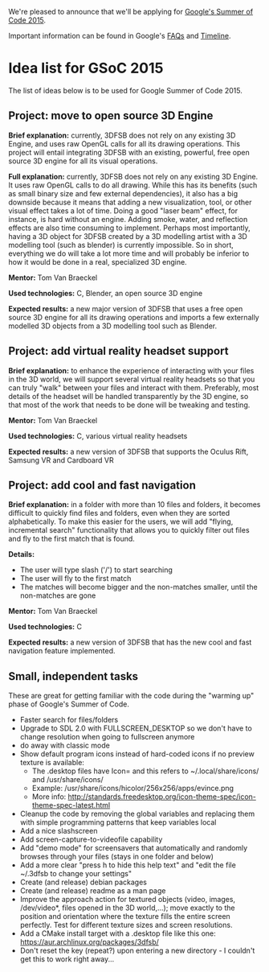 We're pleased to announce that we'll be applying for [Google's Summer of Code 2015](http://www.google-melange.com/gsoc/homepage/google/gsoc2015).

Important information can be found in Google's [FAQs](http://www.google-melange.com/gsoc/events/google/gsoc2015) and [Timeline](http://www.google-melange.com/gsoc/events/google/gsoc2015). 

Idea list for GSoC 2015
=======================
The list of ideas below is to be used for Google Summer of Code 2015.

Project: move to open source 3D Engine
--------------------------------------
**Brief explanation:** currently, 3DFSB does not rely on any existing 3D Engine, and uses raw OpenGL calls for all its drawing operations. This project will entail integrating 3DFSB with an existing, powerful, free open source 3D engine for all its visual operations.

**Full explanation:** currently, 3DFSB does not rely on any existing 3D Engine. It uses raw OpenGL calls to do all drawing. While this has its benefits (such as small binary size and few external dependencies), it also has a big downside because it means that adding a new visualization, tool, or other visual effect takes a lot of time. Doing a good "laser beam" effect, for instance, is hard without an engine. Adding smoke, water, and reflection effects are also time consuming to implement. Perhaps most importantly, having a 3D object for 3DFSB created by a 3D modelling artist with a 3D modelling tool (such as blender) is currently impossible. So in short, everything we do will take a lot more time and will probably be inferior to how it would be done in a real, specialized 3D engine.

**Mentor:** Tom Van Braeckel

**Used technologies:** C, Blender, an open source 3D engine

**Expected results:** a new major version of 3DFSB that uses a free open source 3D engine for all its drawing operations and imports a few externally modelled 3D objects from a 3D modelling tool such as Blender.


Project: add virtual reality headset support
--------------------------------------------
**Brief explanation:** to enhance the experience of interacting with your files in the 3D world, we will support several virtual reality headsets so that you can truly "walk" between your files and interact with them. Preferably, most details of the headset will be handled transparently by the 3D engine, so that most of the work that needs to be done will be tweaking and testing.

**Mentor:** Tom Van Braeckel

**Used technologies:** C, various virtual reality headsets

**Expected results:** a new version of 3DFSB that supports the Oculus Rift, Samsung VR and Cardboard VR


Project: add cool and fast navigation
-------------------------------------
**Brief explanation:** in a folder with more than 10 files and folders, it becomes difficult to quickly find files and folders, even when they are sorted alphabetically. To make this easier for the users, we will add "flying, incremental search" functionality that allows you to quickly filter out files and fly to the first match that is found.

**Details:**
- The user will type slash ('/') to start searching
- The user will fly to the first match
- The matches will become bigger and the non-matches smaller, until the non-matches are gone

**Mentor:** Tom Van Braeckel

**Used technologies:** C

**Expected results:** a new version of 3DFSB that has the new cool and fast navigation feature implemented.


Small, independent tasks
--------------------------------------------------------------------
These are great for getting familiar with the code during the "warming up" phase of Google's Summer of Code.

- Faster search for files/folders
- Upgrade to SDL 2.0 with FULLSCREEN_DESKTOP so we don't have to change resolution when going to fullscreen anymore
- do away with classic mode
- Show default program icons instead of hard-coded icons if no preview texture is available:
    - The .desktop files have Icon=<name> and this refers to ~/.local/share/icons/ and /usr/share/icons/
    - Example: /usr/share/icons/hicolor/256x256/apps/evince.png
    - More info: http://standards.freedesktop.org/icon-theme-spec/icon-theme-spec-latest.html
- Cleanup the code by removing the global variables and replacing them with simple programming patterns that keep variables local
- Add a nice slashscreen
- Add screen-capture-to-videofile capability
- Add "demo mode" for screensavers that automatically and randomly browses through your files (stays in one folder and below)
- Add a more clear "press h to hide this help text" and "edit the file ~/.3dfsb to change your settings"
- Create (and release) debian packages
- Create (and release) readme as a man page
- Improve the approach action for textured objects (video, images, /dev/video*, files opened in the 3D world,...); move exactly to the position and orientation where the texture fills the entire screen perfectly. Test for different texture sizes and screen resolutions.
- Add a CMake install target with a .desktop file like this one: https://aur.archlinux.org/packages/3dfsb/
- Don't reset the key (repeat?) upon entering a new directory - I couldn't get this to work right away...


